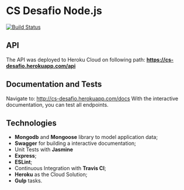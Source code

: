 # CS Desafio Node.js
[![Build Status](https://travis-ci.org/vitorsalgado/cs.svg?branch=master)](https://travis-ci.org/vitorsalgado/cs)

## API
The API was deployed to Heroku Cloud on following path: **https://cs-desafio.herokuapp.com/api**

## Documentation and Tests
Navigate to: http://cs-desafio.herokuapp.com/docs
With the interactive documentation, you can test all endpoints.

## Technologies
* **Mongodb** and **Mongoose** library to model application data;
* **Swagger** for building a interactive documentation;
* Unit Tests with **Jasmine**
* **Express**;
* **ESLint**;
* Continuous Integration with **Travis CI**;
* **Heroku** as the Cloud Solution;
* **Gulp** tasks.
